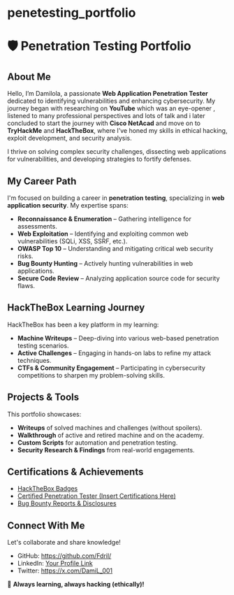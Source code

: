 # penetesting_portfolio

# 🛡️ Penetration Testing Portfolio

## About Me
Hello, I’m Damilola, a passionate **Web Application Penetration Tester** dedicated to identifying vulnerabilities and enhancing cybersecurity. My journey began with researching on **YouTube** which was an eye-opener , listened to many professional perspectives and lots of talk and i later concluded to start the journey with **Cisco NetAcad** and move on to **TryHackMe** and **HackTheBox**, where I’ve honed my skills in ethical hacking, exploit development, and security analysis. 

I thrive on solving complex security challenges, dissecting web applications for vulnerabilities, and developing strategies to fortify defenses.

## My Career Path
I'm focused on building a career in **penetration testing**, specializing in **web application security**. My expertise spans:
- **Reconnaissance & Enumeration** – Gathering intelligence for assessments.
- **Web Exploitation** – Identifying and exploiting common web vulnerabilities (SQLi, XSS, SSRF, etc.).
- **OWASP Top 10** – Understanding and mitigating critical web security risks.
- **Bug Bounty Hunting** – Actively hunting vulnerabilities in web applications.
- **Secure Code Review** – Analyzing application source code for security flaws.

## HackTheBox Learning Journey
HackTheBox has been a key platform in my learning:
- **Machine Writeups** – Deep-diving into various web-based penetration testing scenarios.
- **Active Challenges** – Engaging in hands-on labs to refine my attack techniques.
- **CTFs & Community Engagement** – Participating in cybersecurity competitions to sharpen my problem-solving skills.

## Projects & Tools
This portfolio showcases:
- **Writeups** of solved machines and challenges (without spoilers).
- **Walkthrough** of active and retired machine and on the academy.
- **Custom Scripts** for automation and penetration testing.
- **Security Research & Findings** from real-world engagements.

## Certifications & Achievements
- [HackTheBox Badges](https://academy.hackthebox.com/my-badges)
- [Certified Penetration Tester (Insert Certifications Here)](#)
- [Bug Bounty Reports & Disclosures](#)

## Connect With Me
Let's collaborate and share knowledge! 
- GitHub: https://github.com/Fdril/
- LinkedIn: [Your Profile Link](#)
- Twitter: https://x.com/DamiL_001

🚀 **Always learning, always hacking (ethically)!**
